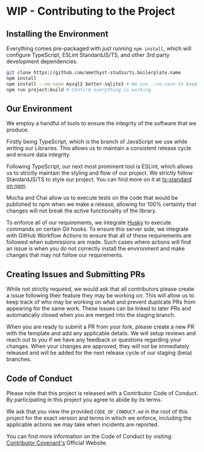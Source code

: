 # WIP - Contributing to the Project

## Installing the Environment

Everything comes pre-packaged with just running `npm install`, which will configure TypeScript, ESLint StandardJS/TS, and other 3rd party development dependencies.

```bash
git clone https://github.com/amethyst-studio/ts.boilerplate.name
npm install
npm install --no-save mysql2 better-sqlite3 # We use --no-save to keep the package lightweight, but allow testing internally. These are peer (optional) dependencies when published.
npm run project:build # Confirm everything is working.
```

## Our Environment

We employ a handful of tools to ensure the integrity of the software that we produce.

Firstly being TypeScript, which is the branch of JavaScript we use while writing our Libraries. This allows us to maintain a consistent release cycle and ensure data integrity.

Following TypeScript, our next most prominent tool is ESLint, which allows us to strictly maintain the styling and flow of our project. We strictly follow StandardJS/TS to style our project. You can find more on it at [ts-standard on npm](https://www.npmjs.com/package/ts-standard).

Mocha and Chai allow us to execute tests on the code that would be published to npm when we make a release, allowing for 100% certainty that changes will not break the active functionality of the library.

To enforce all of our requirements, we integrate [Husky](https://github.com/typicode/husky) to execute commands on certain Git hooks. To ensure this server side, we integrate with GitHub Workflow Actions to ensure that all of these requirements are followed when submissions are made. Such cases where actions will find an issue is when you do not correctly install the environment and make changes that may not follow our requirements.

## Creating Issues and Submitting PRs

While not strictly required, we would ask that all contributors please create a issue following their feature they may be working on. This will allow us to keep track of who may be working on what and prevent duplicate PRs from appearing for the same work. These issues can be linked to later PRs and automatically closed when you are merged into the staging branch.

When you are ready to submit a PR from your fork, please create a new PR with the template and add any applicable details. We will setup reviews and reach out to you if we have any feedback or questions regarding your changes. When your changes are approved, they will not be immediately released and will be added for the next release cycle of our staging (beta) branches.

## Code of Conduct

Please note that this project is released with a Contributor Code of Conduct. By participating in this project you agree to abide by its terms.

We ask that you view the provided `CODE_OF_CONDUCT.md` in the root of this project for the exact version and terms in which we enforce, including the applicable actions we may take when incidents are reported.

You can find more information on the Code of Conduct by visiting [Contributor Covenant's](https://www.contributor-covenant.org/) Official Website.
